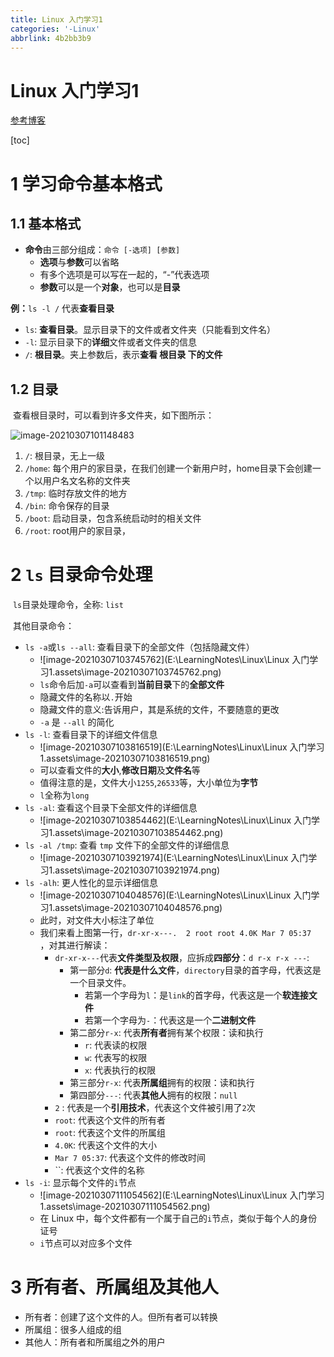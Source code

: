 ```yaml
---
title: Linux 入门学习1
categories: '-Linux'
abbrlink: 4b2bb3b9
---
```






# Linux 入门学习1

[参考博客](https://jiannan.blog.csdn.net/article/details/79473507)

[toc]

# 1 学习命令基本格式

## 1.1 基本格式



* **命令**由三部分组成：`命令 [-选项] [参数]`
  * **选项**与**参数**可以省略
  * 有多个选项是可以写在一起的，“-”代表选项
  * **参数**可以是一个**对象**，也可以是**目录**



**例：**`ls -l /` 代表**查看目录**

* `ls`: **查看目录**。显示目录下的文件或者文件夹（只能看到文件名）
* `-l`: 显示目录下的**详细**文件或者文件夹的信息
* `/`: **根目录**。夹上参数后，表示**查看 根目录 下的文件**

## 1.2 目录

​	查看根目录时，可以看到许多文件夹，如下图所示：

![image-20210307101148483](C:\Users\Light\AppData\Roaming\Typora\typora-user-images\image-20210307101148483.png)

1. `/`: 根目录，无上一级
2. `/home`: 每个用户的家目录，在我们创建一个新用户时，home目录下会创建一个以用户名文名称的文件夹
3. `/tmp`: 临时存放文件的地方
4. `/bin`: 命令保存的目录
5. `/boot`: 启动目录，包含系统启动时的相关文件
6. `/root`: root用户的家目录，

# 2 `ls` 目录命令处理

​	`ls`目录处理命令，全称: `list`

​	其他目录命令：

* `ls -a`或`ls --all`: 查看目录下的全部文件（包括隐藏文件）
  * ![image-20210307103745762](E:\LearningNotes\Linux\Linux 入门学习1.assets\image-20210307103745762.png)
  * `ls`命令后加`-a`可以查看到**当前目录**下的**全部文件**
  * 隐藏文件的名称以`.`开始
  * 隐藏文件的意义:告诉用户，其是系统的文件，不要随意的更改
  * `-a` 是 `--all` 的简化
* `ls -l`: 查看目录下的详细文件信息
  * ![image-20210307103816519](E:\LearningNotes\Linux\Linux 入门学习1.assets\image-20210307103816519.png)
  * 可以查看文件的**大小**,**修改日期**及**文件名**等
  * 值得注意的是，文件大小`1255`,`26533`等，大小单位为**字节**
  * `l`全称为`long`
* `ls -al`: 查看这个目录下全部文件的详细信息
  * ![image-20210307103854462](E:\LearningNotes\Linux\Linux 入门学习1.assets\image-20210307103854462.png)
* `ls -al /tmp`: 查看 `tmp` 文件下的全部文件的详细信息
  * ![image-20210307103921974](E:\LearningNotes\Linux\Linux 入门学习1.assets\image-20210307103921974.png)
* `ls -alh`: 更人性化的显示详细信息
  * ![image-20210307104048576](E:\LearningNotes\Linux\Linux 入门学习1.assets\image-20210307104048576.png)
  * 此时，对文件大小标注了单位
  * 我们来看上图第一行，`dr-xr-x---.  2 root root 4.0K Mar 7 05:37     `，对其进行解读：
    * `dr-xr-x---`代表**文件类型及权限**，应拆成**四部分**：`d r-x r-x ---`:
      * 第一部分`d`: **代表是什么文件**，`directory`目录的首字母，代表这是一个目录文件。
        * 若第一个字母为`l`：是`link`的首字母，代表这是一个**软连接文件**
        * 若第一个字母为`-`：代表这是一个**二进制文件**
      * 第二部分`r-x`: 代表**所有者**拥有某个权限：读和执行
        * `r`: 代表读的权限
        * `w`: 代表写的权限
        * `x`: 代表执行的权限
      * 第三部分`r-x`: 代表**所属组**拥有的权限：读和执行
      * 第四部分`---`: 代表**其他人**拥有的权限：`null`
    * `2` : 代表是一个**引用技术**，代表这个文件被引用了`2`次
    * `root`: 代表这个文件的所有者
    * `root`: 代表这个文件的所属组
    * `4.0K`: 代表这个文件的大小
    * `Mar 7 05:37`: 代表这个文件的修改时间
    * ``: 代表这个文件的名称
* `ls -i`: 显示每个文件的`i`节点
  * ![image-20210307111054562](E:\LearningNotes\Linux\Linux 入门学习1.assets\image-20210307111054562.png)
  * 在 Linux 中，每个文件都有一个属于自己的`i`节点，类似于每个人的身份证号
  * `i`节点可以对应多个文件

# 3 所有者、所属组及其他人

* 所有者：创建了这个文件的人。但所有者可以转换
* 所属组：很多人组成的组
* 其他人：所有者和所属组之外的用户

